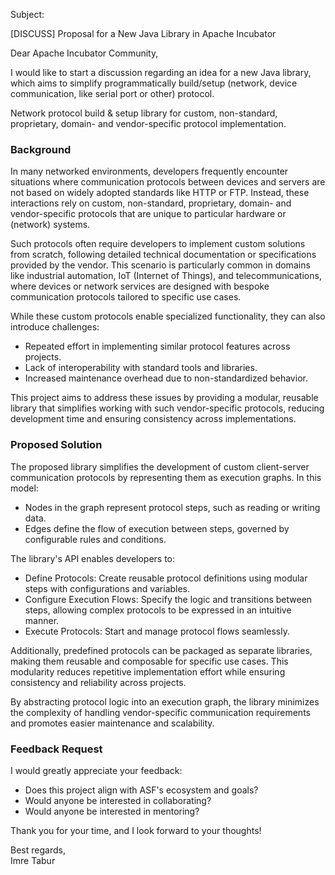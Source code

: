 Subject:

[DISCUSS] Proposal for a New Java Library in Apache Incubator

Dear Apache Incubator Community,

I would like to start a discussion regarding an idea for a new Java library, which
aims to simplify programmatically build/setup (network, device communication, like serial port or other) protocol.

Network protocol build & setup library for custom, non-standard, proprietary, domain- and vendor-specific protocol
implementation.

### Background

In many networked environments, developers frequently encounter situations where communication protocols between devices
and servers are not based on widely adopted standards like HTTP or FTP. Instead, these interactions rely on
custom, non-standard, proprietary, domain- and vendor-specific protocols that are unique to particular hardware or
(network) systems.

Such protocols often require developers to implement custom solutions from scratch, following detailed technical
documentation or specifications provided by the vendor. This scenario is particularly common in domains like industrial
automation, IoT (Internet of Things), and telecommunications, where devices or network services are designed with
bespoke communication protocols tailored to specific use cases.

While these custom protocols enable specialized functionality, they can also introduce challenges:

* Repeated effort in implementing similar protocol features across projects.
* Lack of interoperability with standard tools and libraries.
* Increased maintenance overhead due to non-standardized behavior.

This project aims to address these issues by providing a modular, reusable library that simplifies working with such
vendor-specific protocols, reducing development time and ensuring consistency across implementations.

### Proposed Solution

The proposed library simplifies the development of custom client-server communication protocols by representing them as
execution graphs. In this model:

* Nodes in the graph represent protocol steps, such as reading or writing data.
* Edges define the flow of execution between steps, governed by configurable rules and conditions.

The library's API enables developers to:

* Define Protocols: Create reusable protocol definitions using modular steps with configurations and variables.
* Configure Execution Flows: Specify the logic and transitions between steps, allowing complex protocols to be expressed
  in an intuitive manner.
* Execute Protocols: Start and manage protocol flows seamlessly.

Additionally, predefined protocols can be packaged as separate libraries, making them reusable and composable for
specific use cases. This modularity reduces repetitive implementation effort while ensuring consistency and reliability
across projects.

By abstracting protocol logic into an execution graph, the library minimizes the complexity of handling vendor-specific
communication requirements and promotes easier maintenance and scalability.

### Feedback Request

I would greatly appreciate your feedback:

- Does this project align with ASF's ecosystem and goals?
- Would anyone be interested in collaborating?
- Would anyone be interested in mentoring?

Thank you for your time, and I look forward to your thoughts!

Best regards,  
Imre Tabur
